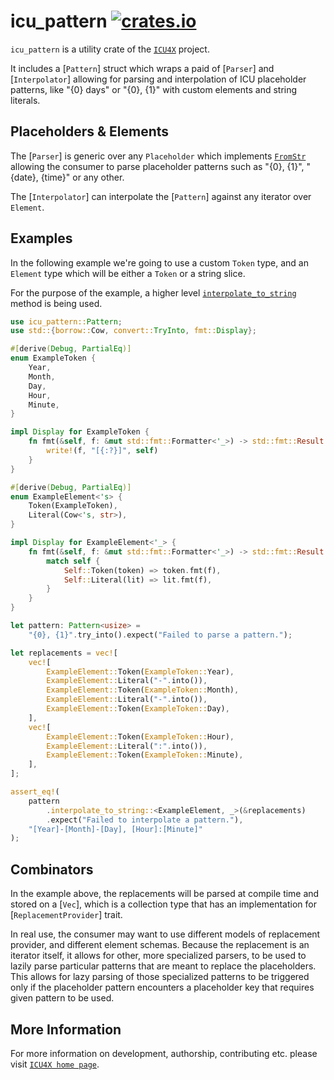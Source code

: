 # icu_pattern [![crates.io](https://img.shields.io/crates/v/icu_pattern)](https://crates.io/crates/icu_pattern)

`icu_pattern` is a utility crate of the [`ICU4X`] project.

It includes a [`Pattern`] struct which wraps a paid of [`Parser`] and [`Interpolator`] allowing for parsing and interpolation of ICU placeholder patterns, like "{0} days" or
"{0}, {1}" with custom elements and string literals.

## Placeholders & Elements

The [`Parser`] is generic over any `Placeholder` which implements [`FromStr`]
allowing the consumer to parse placeholder patterns such as "{0}, {1}",
"{date}, {time}" or any other.

The [`Interpolator`] can interpolate the [`Pattern`] against any
iterator over `Element`.

## Examples

In the following example we're going to use a custom `Token` type,
and an `Element` type which will be either a `Token` or a string slice.

For the purpose of the example, a higher level
[`interpolate_to_string`](Pattern::interpolate_to_string) method
is being used.

```rust
use icu_pattern::Pattern;
use std::{borrow::Cow, convert::TryInto, fmt::Display};

#[derive(Debug, PartialEq)]
enum ExampleToken {
    Year,
    Month,
    Day,
    Hour,
    Minute,
}

impl Display for ExampleToken {
    fn fmt(&self, f: &mut std::fmt::Formatter<'_>) -> std::fmt::Result {
        write!(f, "[{:?}]", self)
    }
}

#[derive(Debug, PartialEq)]
enum ExampleElement<'s> {
    Token(ExampleToken),
    Literal(Cow<'s, str>),
}

impl Display for ExampleElement<'_> {
    fn fmt(&self, f: &mut std::fmt::Formatter<'_>) -> std::fmt::Result {
        match self {
            Self::Token(token) => token.fmt(f),
            Self::Literal(lit) => lit.fmt(f),
        }
    }
}

let pattern: Pattern<usize> =
    "{0}, {1}".try_into().expect("Failed to parse a pattern.");

let replacements = vec![
    vec![
        ExampleElement::Token(ExampleToken::Year),
        ExampleElement::Literal("-".into()),
        ExampleElement::Token(ExampleToken::Month),
        ExampleElement::Literal("-".into()),
        ExampleElement::Token(ExampleToken::Day),
    ],
    vec![
        ExampleElement::Token(ExampleToken::Hour),
        ExampleElement::Literal(":".into()),
        ExampleElement::Token(ExampleToken::Minute),
    ],
];

assert_eq!(
    pattern
        .interpolate_to_string::<ExampleElement, _>(&replacements)
        .expect("Failed to interpolate a pattern."),
    "[Year]-[Month]-[Day], [Hour]:[Minute]"
);
```

## Combinators

In the example above, the replacements will be parsed at compile time and stored on a [`Vec`],
which is a collection type that has an implementation for [`ReplacementProvider`]
trait.

In real use, the consumer may want to use different models of replacement provider,
and different element schemas.
Because the replacement is an iterator itself, it allows for other, more specialized parsers,
to be used to lazily parse particular patterns that are meant to replace the placeholders.
This allows for lazy parsing of those specialized patterns to be triggered
only if the placeholder pattern encounters a placeholder key that requires given
pattern to be used.

[`ICU4X`]: ../icu/index.html
[`FromStr`]: std::str::FromStr

## More Information

For more information on development, authorship, contributing etc. please visit [`ICU4X home page`](https://github.com/unicode-org/icu4x).
